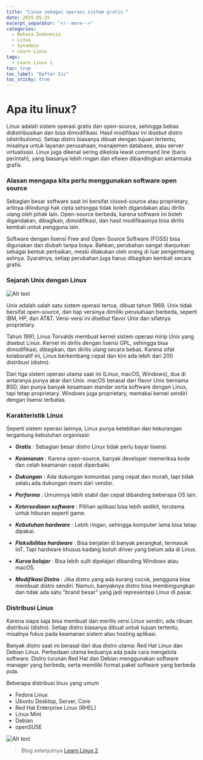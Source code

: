 ```yaml
---
title: "Linux sebagai operasi sistem gratis "
date: 2025-05-25
excerpt_separator: "<!--more-->"
categories:
  - Bahasa Indonesia
  - Linux
  - Sysadmin
  - Learn Linux
tags:
  - Learn Linux 1
toc: true
toc_label: "Daftar Isi"
toc_sticky: true
---
```


# Apa itu linux?
Linux adalah sistem operasi gratis dan open-source, sehingga bebas didistribusikan dan bisa dimodifikasi. Hasil modifikasi ini disebut distro (distributions). Setiap distro biasanya dibuat dengan tujuan tertentu, misalnya untuk layanan perusahaan, manajemen database, atau server virtualisasi. Linux juga dikenal sering dikelola lewat command line (baris perintah), yang biasanya lebih ringan dan efisien dibandingkan antarmuka grafis.


### Alasan mengapa kita perlu menggunakan software open source
Sebagian besar software saat ini bersifat closed-source atau proprietary, artinya dilindungi hak cipta sehingga tidak boleh digandakan atau dirilis ulang oleh pihak lain. Open-source berbeda, karena software ini boleh digandakan, dibagikan, dimodifikasi, dan hasil modifikasinya bisa dirilis kembali untuk pengguna lain.

Software dengan lisensi Free and Open-Source Software (FOSS) bisa digunakan dan diubah tanpa biaya. Bahkan, perubahan sangat dianjurkan sebagai bentuk perbaikan, meski dilakukan oleh orang di luar pengembang aslinya. Syaratnya, setiap perubahan juga harus dibagikan kembali secara gratis.

### Sejarah Unix dengan Linux

![Alt text](https://upload.wikimedia.org/wikipedia/commons/c/cd/Unix_timeline.en.svg)

Unix adalah salah satu sistem operasi tertua, dibuat tahun 1969. Unix tidak bersifat open-source, dan tiap versinya dimiliki perusahaan berbeda, seperti IBM, HP, dan AT&T. Versi-versi ini disebut flavor Unix dan sifatnya proprietary.

Tahun 1991, Linus Torvalds membuat kernel sistem operasi mirip Unix yang disebut Linux. Kernel ini dirilis dengan lisensi GPL, sehingga bisa dimodifikasi, dibagikan, dan dirilis ulang secara bebas. Karena sifat kolaboratif ini, Linux berkembang cepat dan kini ada lebih dari 200 distribusi (distro).

Dari tiga sistem operasi utama saat ini (Linux, macOS, Windows), dua di antaranya punya akar dari Unix. macOS berasal dari flavor Unix bernama BSD, dan punya banyak kesamaan standar serta software dengan Linux, tapi tetap proprietary. Windows juga proprietary, memakai kernel sendiri dengan lisensi terbatas.

### Karakteristik Linux

Seperti sistem operasi lainnya, Linux punya kelebihan dan kekurangan tergantung kebutuhan organisasi:

- ***Gratis*** : Sebagian besar distro Linux tidak perlu bayar lisensi.

- ***Keamanan*** : Karena open-source, banyak developer memeriksa kode dan celah keamanan cepat diperbaiki.

- ***Dukungan*** : Ada dukungan komunitas yang cepat dan murah, tapi tidak selalu ada dukungan resmi dari vendor.

- ***Performa*** : Umumnya lebih stabil dan cepat dibanding beberapa OS lain.

- ***Ketersediaan software*** : Pilihan aplikasi bisa lebih sedikit, terutama untuk hiburan seperti game.

- ***Kebutuhan hardware*** : Lebih ringan, sehingga komputer lama bisa tetap dipakai.

- ***Fleksibilitas hardware*** : Bisa berjalan di banyak perangkat, termasuk IoT. Tapi hardware khusus kadang butuh driver yang belum ada di Linux.

- ***Kurva belajar*** : Bisa lebih sulit dipelajari dibanding Windows atau macOS.

- ***Modifikasi Distro*** : Jika distro yang ada kurang cocok, pengguna bisa membuat distro sendiri. Namun, banyaknya distro bisa membingungkan dan tidak ada satu "brand besar" yang jadi representasi Linux di pasar.


### Distribusi Linux
Karena siapa saja bisa membuat dan merilis versi Linux sendiri, ada ribuan distribusi (distro). Setiap distro biasanya dibuat untuk tujuan tertentu, misalnya fokus pada keamanan sistem atau hosting aplikasi.

Banyak distro saat ini berasal dari dua distro utama: Red Hat Linux dan Debian Linux. Perbedaan utama keduanya ada pada cara mengelola software. Distro turunan Red Hat dan Debian menggunakan software manager yang berbeda, serta memiliki format paket software yang berbeda pula.

Beberapa distribusi linux yang umum

- Fedora Linux
- Ubuntu Desktop, Server, Core
- Red Hat Enterprise Linux (RHEL)
- Linux Mint
- Debian
- openSUSE

![Alt text](https://upload.wikimedia.org/wikipedia/commons/1/1b/Linux_Distribution_Timeline.svg)

> Blog selanjutnya [Learn Linux 2](
https://blog.zakaria.web.id/bahasa%20indonesia/linux/sysadmin/learn%20linux/command-line-interface/)